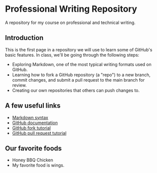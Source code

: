 # Professional Writing Repository
A repository for my course on professional and technical writing.

## Introduction

This is the first page in a repository we will use to learn some of GitHub's basic features. In class, we'll be going through the following steps:

- Exploring Markdown, one of the most typical writing formats used on GitHub.
- Learning how to fork a GitHub repository (a "repo") to a new branch, commit changes, and submit a pull request to the main branch for review.
- Creating our own repositories that others can push changes to.

## A few useful links
- [Markdown syntax](https://www.markdownguide.org/basic-syntax/)
- [GitHub documentation](https://docs.github.com/)
- [GitHub fork tutorial](https://docs.github.com/en/pull-requests/collaborating-with-pull-requests/working-with-forks/fork-a-repo)
- [GitHub pull request tutorial](https://docs.github.com/en/pull-requests/collaborating-with-pull-requests/proposing-changes-to-your-work-with-pull-requests/creating-a-pull-request)

## Our favorite foods
<!--This is a comment. Add your favorite food below this line using a hyphenated list.-->
- Honey BBQ Chicken
- My favorite food is wings. 
